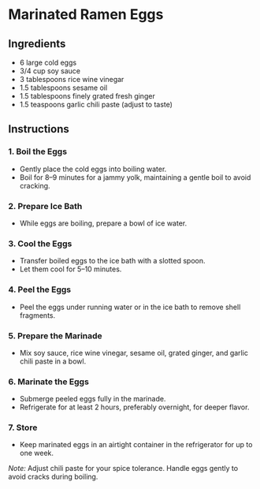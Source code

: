 # Marinated Ramen Eggs

## Ingredients
- 6 large cold eggs
- 3/4 cup soy sauce
- 3 tablespoons rice wine vinegar
- 1.5 tablespoons sesame oil
- 1.5 tablespoons finely grated fresh ginger
- 1.5 teaspoons garlic chili paste (adjust to taste)

## Instructions

### 1. Boil the Eggs
- Gently place the cold eggs into boiling water.
- Boil for 8–9 minutes for a jammy yolk, maintaining a gentle boil to avoid cracking.

### 2. Prepare Ice Bath
- While eggs are boiling, prepare a bowl of ice water.

### 3. Cool the Eggs
- Transfer boiled eggs to the ice bath with a slotted spoon.
- Let them cool for 5–10 minutes.

### 4. Peel the Eggs
- Peel the eggs under running water or in the ice bath to remove shell fragments.

### 5. Prepare the Marinade
- Mix soy sauce, rice wine vinegar, sesame oil, grated ginger, and garlic chili paste in a bowl.

### 6. Marinate the Eggs
- Submerge peeled eggs fully in the marinade.
- Refrigerate for at least 2 hours, preferably overnight, for deeper flavor.

### 7. Store
- Keep marinated eggs in an airtight container in the refrigerator for up to one week.

*Note:* Adjust chili paste for your spice tolerance. Handle eggs gently to avoid cracks during boiling.

